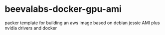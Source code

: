 # beevalabs-docker-gpu-ami

packer template for building an aws image based on debian jessie AMI plus nvidia drivers and docker


